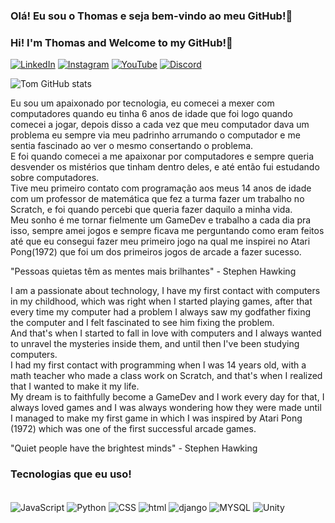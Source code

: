 ### Olá! Eu sou o Thomas e seja bem-vindo ao meu GitHub!👋
### Hi! I'm Thomas and Welcome to my GitHub!👋

[![LinkedIn](https://img.shields.io/badge/LinkedIn-0077B5?style=for-the-badge&logo=linkedin&logoColor=white)](https://www.linkedin.com/in/tomlofi/)
[![Instagram](https://img.shields.io/badge/Instagram-E4405F?style=for-the-badge&logo=instagram&logoColor=white)](https://www.instagram.com/tomlofii/)
[![YouTube](https://img.shields.io/badge/YouTube-FF0000?style=for-the-badge&logo=youtube&logoColor=white)](https://www.youtube.com/channel/UCKqtCZyI1utvOiolIDuFP7w)
[![Discord](https://img.shields.io/badge/Discord-7289DA?style=for-the-badge&logo=discord&logoColor=white)](https://discord.gg/rccsQWNNrW)

![Tom GitHub stats](https://github-readme-stats.vercel.app/api?username=tomlofi1&count_private=true&theme=tokyonight)

Eu sou um apaixonado por tecnologia, eu comecei a mexer com computadores quando eu tinha 6 anos de idade que foi logo quando comecei a jogar, depois disso a cada vez que meu computador dava um problema eu sempre via meu padrinho arrumando o computador e me sentia fascinado ao ver o mesmo consertando o problema.<br/>
E foi quando comecei a me apaixonar por computadores e sempre queria desvender os mistérios que tinham dentro deles, e até então fui estudando sobre computadores.<br/>
Tive meu primeiro contato com programação aos meus 14 anos de idade com um professor de matemática que fez a turma fazer um trabalho no Scratch, e foi quando percebi que queria fazer daquilo a minha vida.<br/>
Meu sonho é me tornar fielmente um GameDev e trabalho a cada dia pra isso, sempre amei jogos e sempre ficava me perguntando como eram feitos até que eu consegui fazer meu primeiro jogo na qual me inspirei no Atari Pong(1972) que foi um dos primeiros jogos de arcade a fazer sucesso.

"Pessoas quietas têm as mentes mais brilhantes" - Stephen Hawking

I am a passionate about technology, I have my first contact with computers in my childhood, which was right when I started playing games, after that every time my computer had a problem I always saw my godfather fixing the computer and I felt fascinated to see him fixing the problem.<br/>
And that's when I started to fall in love with computers and I always wanted to unravel the mysteries inside them, and until then I've been studying computers.<br/>
I had my first contact with programming when I was 14 years old, with a math teacher who made a class work on Scratch, and that's when I realized that I wanted to make it my life.<br/>
My dream is to faithfully become a GameDev and I work every day for that, I always loved games and I was always wondering how they were made until I managed to make my first game in which I was inspired by Atari Pong (1972) which was one of the first successful arcade games.

"Quiet people have the brightest minds" - Stephen Hawking

### Tecnologias que eu uso!

<div style="display: inline_block"><br/>
    <img align="center" alt= "JavaScript" src= "https://img.shields.io/badge/JavaScript-323330?style=for-the-badge&logo=javascript&logoColor=F7DF1E">
    <img align= "center" alt = "Python" src= "https://img.shields.io/badge/Python-3776AB?style=for-the-badge&logo=python&logoColor=white" >
    <img align= "center" alt = "CSS" src= "https://img.shields.io/badge/CSS-239120?&style=for-the-badge&logo=css3&logoColor=white" >
    <img align= "center" alt = "html" src= "https://img.shields.io/badge/HTML-239120?style=for-the-badge&logo=html5&logoColor=white" >
    <img align= "center" alt = "django" src= "https://img.shields.io/badge/Django-092E20?style=for-the-badge&logo=django&logoColor=white" >
    <img align= "center" alt = "MYSQL" src= "https://img.shields.io/badge/MySQL-00000F?style=for-the-badge&logo=mysql&logoColor=white" >
    <img align= "center" alt = "Unity" src= "https://img.shields.io/badge/Unity-100000?style=for-the-badge&logo=unity&logoColor=white" >
<div><br/>
